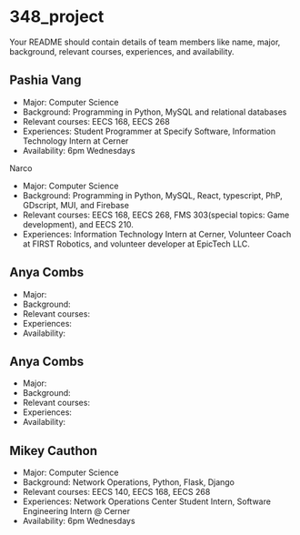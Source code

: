 # 348_project

Your README should contain details of team members like name, major, background, relevant courses, experiences, and availability.

## Pashia Vang
  - Major: Computer Science
  - Background: Programming in Python, MySQL and relational databases
  - Relevant courses: EECS 168, EECS 268
  - Experiences: Student Programmer at Specify Software, Information Technology Intern at Cerner
  - Availability: 6pm Wednesdays

Narco
  - Major: Computer Science
  - Background: Programming in Python, MySQL,  React, typescript, PhP, GDscript, MUI, and Firebase
  - Relevant courses: EECS 168, EECS 268, FMS 303(special topics: Game development), and EECS 210.
  - Experiences: Information Technology Intern at Cerner, Volunteer Coach at FIRST Robotics, and volunteer developer at EpicTech LLC.


## Anya Combs
  - Major:
  - Background:
  - Relevant courses:
  - Experiences:
  - Availability:

## Anya Combs
  - Major:
  - Background:
  - Relevant courses:
  - Experiences:
  - Availability:


## Mikey Cauthon
  - Major: Computer Science
  - Background: Network Operations, Python, Flask, Django
  - Relevant courses: EECS 140, EECS 168, EECS 268
  - Experiences: Network Operations Center Student Intern, Software Engineering Intern @ Cerner
  - Availability: 6pm Wednesdays
